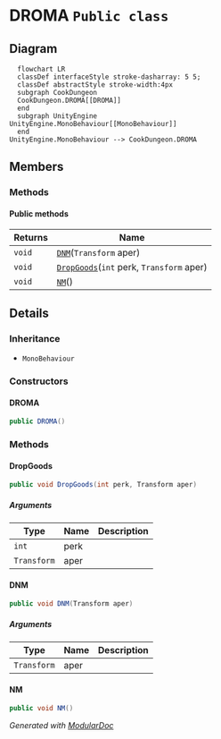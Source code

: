 # DROMA `Public class`

## Diagram
```mermaid
  flowchart LR
  classDef interfaceStyle stroke-dasharray: 5 5;
  classDef abstractStyle stroke-width:4px
  subgraph CookDungeon
  CookDungeon.DROMA[[DROMA]]
  end
  subgraph UnityEngine
UnityEngine.MonoBehaviour[[MonoBehaviour]]
  end
UnityEngine.MonoBehaviour --> CookDungeon.DROMA
```

## Members
### Methods
#### Public  methods
| Returns | Name |
| --- | --- |
| `void` | [`DNM`](#dnm)(`Transform` aper) |
| `void` | [`DropGoods`](#dropgoods)(`int` perk, `Transform` aper) |
| `void` | [`NM`](#nm)() |

## Details
### Inheritance
 - `MonoBehaviour`

### Constructors
#### DROMA
```csharp
public DROMA()
```

### Methods
#### DropGoods
```csharp
public void DropGoods(int perk, Transform aper)
```
##### Arguments
| Type | Name | Description |
| --- | --- | --- |
| `int` | perk |   |
| `Transform` | aper |   |

#### DNM
```csharp
public void DNM(Transform aper)
```
##### Arguments
| Type | Name | Description |
| --- | --- | --- |
| `Transform` | aper |   |

#### NM
```csharp
public void NM()
```

*Generated with* [*ModularDoc*](https://github.com/hailstorm75/ModularDoc)
